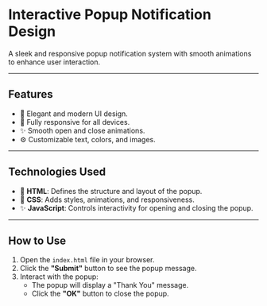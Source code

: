 # Interactive Popup Notification Design

A sleek and responsive popup notification system with smooth animations to enhance user interaction.

---

## Features
- 🌟 Elegant and modern UI design.
- 🚀 Fully responsive for all devices.
- ✨ Smooth open and close animations.
- ⚙️ Customizable text, colors, and images.

---

## Technologies Used
- 🎨 **HTML**: Defines the structure and layout of the popup.
- 🎨 **CSS**: Adds styles, animations, and responsiveness.
- ✨ **JavaScript**: Controls interactivity for opening and closing the popup.

---

## How to Use

1. Open the `index.html` file in your browser.
2. Click the **"Submit"** button to see the popup message.
3. Interact with the popup:
   - The popup will display a "Thank You" message.
   - Click the **"OK"** button to close the popup.

